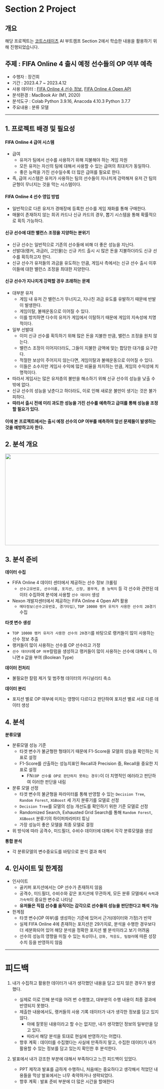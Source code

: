 # Section 2 Project

## 개요
해당 프로젝트는 [코트스테이츠](https://github.com/codestates) AI 부트캠프 Section 2에서 학습한 내용을 활용하기 위해 진행되었습니다.

## 주제 : FIFA Online 4 출시 예정 선수들의 OP 여부 예측
* 수행자 : 장건희
* 기간 : 2023.4.7 ~ 2023.4.12
* 사용 데이터 : [FIFA Online 4 선수 정보](https://fifaonline4.nexon.com/datacenter), [FIFA Online 4 Open API](https://developers.nexon.com/fifaonline4)
* 분석환경 : MacBook Air (M1, 2020)
* 분석도구 : Colab Python 3.9.16, Anacoda 4.10.3 Python 3.7.7
* 주요내용 : 분류 모델
* * *

## 1. 프로젝트 배경 및 필요성

#### FIFA Online 4 급여 시스템
- 급여
  - 유저가 팀에서 선수를 사용하기 위해 지불해야 하는 게임 자원
  - 모든 유저는 자신의 팀에 대해서 사용할 수 있는 급여의 최대치가 동일하다.
  - 좋은 능력을 가진 선수일수록 더 많은 급여를 필요로 한다.
- 즉, 급여 시스템은 유저가 사용하는 팀의 선수들이 지나치게 강력해져 유저 간 팀의 균형이 무너지는 것을 막는 시스템이다.

#### FIFA Online 4 선수 영입 방법
- 일반적으로 다른 유저가 경매장에 등록한 선수를 게임 재화를 통해 구매한다.
- 매물이 존재하지 않는 희귀 카드나 신규 카드의 경우, 뽑기 시스템을 통해 확률적으로 획득 가능하다.

#### 신규 선수에 대한 밸런스 조정을 지양하는 분위기
- 신규 선수는 일반적으로 기존의 선수들에 비해 더 좋은 성능을 지닌다.
- 선발대(랭커, 과금러, 고인물)는 신규 카드 출시 시 많은 돈을 지불하더라도 신규 선수를 획득하고자 한다.
- 신규 선수가 유저들의 과금을 유도하는 만큼, 게임사 측에서는 신규 선수 출시 이후 이들에 대한 밸런스 조정을 최대한 지양한다.

#### 신규 선수가 지나치게 강력할 경우 초래하는 문제
- 대부분 유저
  - 게임 내 유저 간 밸런스가 무너지고, 지나친 과금 유도를 유발하기 때문에 반발이 발생한다.
  - 게임이탈, 불매운동으로 이어질 수 있다.
  - 이를 방치하면 다수의 유저가 게임에서 이탈하기 때문에 게임의 지속성에 치명적이다.
- 일부 선발대
  - 이미 신규 선수를 획득하기 위해 많은 돈을 지불한 만큼, 밸런스 조정을 원치 않는다.
  - 밸런스 조정이 이어지더라도, 그들이 지불한 금액에 맞는 합당한 대가를 요구한다.
  - 적절한 보상이 주어지지 않는다면, 게임이탈과 불매운동으로 이어질 수 있다.
  - 이들은 소수지만 게임사 수익에 많은 비율을 차지하는 만큼, 게임의 수익성에 치명적이다.
- 따라서 게임사는 많은 유저층의 불만을 해소하기 위해 신규 선수의 성능을 낮출 수 밖에 없다.
- 신규 선수의 성능을 낮춘다고 하더라도, 이로 인해 새로운 불만이 생기는 것은 불가피하다.
- **따라서 출시 전에 미리 과도한 성능을 가진 선수를 예측하고 급여를 통해 성능을 조정할 필요가 있다.**

#### 이에 본 프로젝트에서는 출시 예정 선수의 OP 여부를 예측하여 앞선 문제들이 발생하는 것을 예방하고자 한다.

## 2. 분석 개요
<p align="center"><img src = https://i.imgur.com/0PrS47v.png width="1000" height="300"/> </br>


## 3. 분석 준비
**데이터 수집**
- FIFA Online 4 데이터 센터에서 제공하는 선수 정보 크롤링
  - `선수고유번호, 선수이름, 포지션, 신장, 몸무게, 총 능력치` 등 각 선수와 관련된 데이터 수집하여 분석에 사용할 `선수 데이터` 생성
- Nexon 개발자센터에서 제공하는 FIFA Online 4 Open API 활용
  - `메타정보(선수고유번호, 경기타입)`, `TOP 10000 랭커 유저가 사용한 선수의 20경기` 수집

**타겟 변수 생성**
- `TOP 10000 랭커 유저가 사용한 선수의 20경기`를 바탕으로 랭커들이 많이 사용하는 선수 정보 추출
- 랭커들이 많이 사용하는 선수를 OP 선수라고 가정
- `선수 데이터`에 `OP 여부`칼럼을 생성하고 랭커들이 많이 사용하는 선수에 대해서 `1`, 아니면 `0` 값을 부여 (Boolean Type)

**데이터 전처리**
- 불필요한 칼럼 제거 및 범주형 데이터의 카디널리티 축소

**데이터 분리**
- 포지션 별로 OP 여부에 미치는 영향이 다르다고 판단하여 포지션 별로 서로 다른 데이터 생성

## 4. 분석
**분류모델**
- 분류모델 성능 기준
  - 타겟 변수가 불균형한 형태이기 때문에 F1-Score을 모델의 성능을 확인하는 지표로 설정
  - F1-Score를 산출하는 성능지표인 Recall과 Precision 중, Recall을 중요한 지표로 설정
    - FN`(OP 선수를 OP로 판단하지 못하는 경우)`이 더 치명적인 에러라고 판단하여 이러한 판단을 내림
- 분류 모델 선정
  - 타겟 변수의 불균형을 파라미터를 통해 반영할 수 있는 `Decision Tree`, `Random Forest`, `XGBoost` 세 가지 분류기를 모델로 선정
  - `Decision Tree`를 모델의 성능 개선도를 확인하기 위한 기준 모델로 선정
  -  Randomized Search, Exhausted Grid Search를 통해 `Random Forest`, `XGBoost` 분류기의 하이퍼파라미터 튜닝
  -  가장 성능이 좋은 모델을 최종 모델로 결정
- 위 방식에 따라 공격수, 미드필더, 수비수 데이터에 대해서 각각 분류모델을 생성
  
**통합 분석**
- 각 분류모델의 변수중요도를 바탕으로 분석 결과 해석

## 4. 인사이트 및 한계점
- 인사이트
  - 골키퍼 포지션에서는 OP 선수가 존재하지 않음
  - 공격수, 미드필더, 수비수와 같은 포지션에 무관하게, 모든 분류 모델에서 `속력`과 `가속력`이 중요한 변수로 나타남
  - **유저들은 직접 선수를 움직이는 감각으로 선수들의 성능을 판단한다고 해석 가능**
- 한계점
  - 타겟 변수(OP 여부)를 생성하는 기준에 있어서 근거(데이터와 가정)가 빈약
  - 실제 FIFA Online 4에 존재하는 포지션은 29가지로, 분석을 수행한 경우보다 더 세분화되어 있어 해당 분석을 정확한 포지션 별 분석이라고 보기 어려움
  - 선수의 성능의 영향을 미칠 수 있는 `특성`이나, `강화, 적응도, 팀컬러`에 따른 성장 수치 등을 반영하지 않음

* * *
# 피드백
1. 내가 수집하고 활용한 데이터가 내가 생각했던 내용을 담고 있지 않은 경우가 발생했다.
    - 실제로 이로 인해 분석을 어려 번 수행했고, 대부분의 수행 내용이 최종 결과에 반영되지 못했다.
    - 제출한 내용에서도, 랭커들의 사용 기록 데이터가 내가 생각한 정보를 담고 있지 않다.
      - 아예 잘못된 내용이라고 할 수는 없지만, 내가 생각했던 정보의 일부만을 담고 있다.
      - 따라서 해당 분석을 토대로 현실에 반영하기는 어렵다.
    - 향후 계획 : 데이터를 수집했다는 사실에 만족하지 말고, 수집한 데이터가 내가 활용할 수 있는 정보를 담고 있는지 확인한 후 분석한다.
  
2. 발표에서 내가 강조한 부분에 대해서 부족하다고 느낀 피드백이 있었다.
    - PPT 제작과 발표를 급하게 수행하니, 처음에는 중요하다고 생각해서 적었던 내용들을 막상 발표에서는 너무 축약하거나 생략되었다.
    - 향후 계획 : 발표 준비 부분에 더 많은 시간을 할애한다
